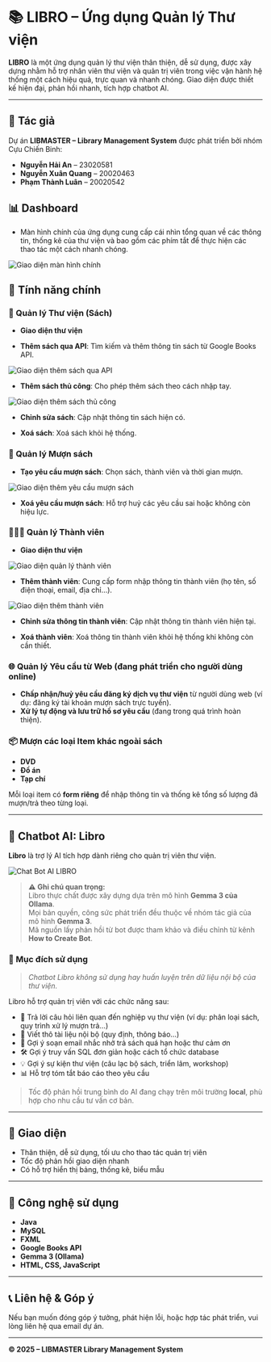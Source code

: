 # 📚 LIBRO – Ứng dụng Quản lý Thư viện

**LIBRO** là một ứng dụng quản lý thư viện thân thiện, dễ sử dụng, được xây dựng nhằm hỗ trợ nhân viên thư viện và quản trị viên trong việc vận hành hệ thống một cách hiệu quả, trực quan và nhanh chóng. Giao diện được thiết kế hiện đại, phản hồi nhanh, tích hợp chatbot AI.

---

## 👥 Tác giả

Dự án **LIBMASTER – Library Management System** được phát triển bởi nhóm Cựu Chiến Binh:

- **Nguyễn Hải An** – 23020581
- **Nguyễn Xuân Quang** – 20020463
- **Phạm Thành Luân** – 20020542

## 📊 Dashboard
- Màn hình chính của ứng dụng cung cấp cái nhìn tổng quan về các thông tin, thống kê của thư viện và bao gồm các phím tắt để thực hiện các thao tác một cách nhanh chóng.

![Giao diện màn hình chính](image/dashboard.png "Giao diện màn hình chính")

## 🧩 Tính năng chính

### 📖 Quản lý Thư viện (Sách)
- **Giao diện thư viện**

- **Thêm sách qua API**: Tìm kiếm và thêm thông tin sách từ Google Books API.

![Giao diện thêm sách qua API](image/addBookAPI.png "Giao diện thêm sách qua API")

- **Thêm sách thủ công**: Cho phép thêm sách theo cách nhập tay.

![Giao diện thêm sách thủ công](image/addBookCustom.png "Giao diện thêm sách thủ công")

- **Chỉnh sửa sách**: Cập nhật thông tin sách hiện có.

- **Xoá sách**: Xoá sách khỏi hệ thống.

### 📕 Quản lý Mượn sách
- **Tạo yêu cầu mượn sách**: Chọn sách, thành viên và thời gian mượn.

![Giao diện thêm yêu cầu mượn sách](image/addNewBookLoan.png "Giao diện thêm yêu cầu mượn sách")

- **Xoá yêu cầu mượn sách**: Hỗ trợ huỷ các yêu cầu sai hoặc không còn hiệu lực.

### 🧑‍🤝‍🧑 Quản lý Thành viên
- **Giao diện thư viện**

![Giao diện quản lý thành viên](image/member.png "Giao diện quản lý thành viên")

- **Thêm thành viên**: Cung cấp form nhập thông tin thành viên (họ tên, số điện thoại, email, địa chỉ…).

![Giao diện thêm thành viên](image/addMember.png "Giao diện thêm thành viên")

- **Chỉnh sửa thông tin thành viên**: Cập nhật thông tin thành viên hiện tại.

- **Xoá thành viên**: Xoá thông tin thành viên khỏi hệ thống khi không còn cần thiết.

### 🌐 Quản lý Yêu cầu từ Web (đang phát triển cho người dùng online)
- **Chấp nhận/huỷ yêu cầu đăng ký dịch vụ thư viện** từ người dùng web (ví dụ: đăng ký tài khoản mượn sách trực tuyến).
- **Xử lý tự động và lưu trữ hồ sơ yêu cầu** (đang trong quá trình hoàn thiện).

### 📦 Mượn các loại Item khác ngoài sách
- **DVD**
- **Đồ án**
- **Tạp chí**

Mỗi loại item có **form riêng** để nhập thông tin và thống kê tổng số lượng đã mượn/trả theo từng loại.

---

## 🤖 Chatbot AI: Libro

**Libro** là trợ lý AI tích hợp dành riêng cho quản trị viên thư viện.

![Chat Bot AI LIBRO](image/libroBot.png "Giao diện chat bot AI LIBRO")

> **⚠️ Ghi chú quan trọng:**  
> Libro thực chất được xây dựng dựa trên mô hình **Gemma 3 của Ollama**.  
> Mọi bản quyền, công sức phát triển đều thuộc về nhóm tác giả của mô hình **Gemma 3**.  
> Mã nguồn lấy phản hồi từ bot được tham khảo và điều chỉnh từ kênh **How to Create Bot**.

### 📌 Mục đích sử dụng
> *Chatbot Libro không sử dụng hay huấn luyện trên dữ liệu nội bộ của thư viện.*

Libro hỗ trợ quản trị viên với các chức năng sau:
- 🧠 Trả lời câu hỏi liên quan đến nghiệp vụ thư viện (ví dụ: phân loại sách, quy trình xử lý mượn trả…)
- 📄 Viết thô tài liệu nội bộ (quy định, thông báo…)
- 🧾 Gợi ý soạn email nhắc nhở trả sách quá hạn hoặc thư cảm ơn
- 🛠️ Gợi ý truy vấn SQL đơn giản hoặc cách tổ chức database
- 💡 Gợi ý sự kiện thư viện (câu lạc bộ sách, triển lãm, workshop)
- 📊 Hỗ trợ tóm tắt báo cáo theo yêu cầu

> Tốc độ phản hồi trung bình do AI đang chạy trên môi trường **local**, phù hợp cho nhu cầu tư vấn cơ bản.

---

## 🎨 Giao diện
- Thân thiện, dễ sử dụng, tối ưu cho thao tác quản trị viên
- Tốc độ phản hồi giao diện nhanh
- Có hỗ trợ hiển thị bảng, thống kê, biểu mẫu

---

## 📂 Công nghệ sử dụng
- **Java** 
- **MySQL**
- **FXML** 
- **Google Books API** 
- **Gemma 3 (Ollama)** 
- **HTML, CSS, JavaScript**

---

## 📞 Liên hệ & Góp ý
Nếu bạn muốn đóng góp ý tưởng, phát hiện lỗi, hoặc hợp tác phát triển, vui lòng liên hệ qua email dự án.

---

**© 2025 – LIBMASTER Library Management System**
